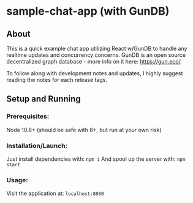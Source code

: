 # sample-chat-app (with GunDB)

## About
This is a quick example chat app utilizing React w/GunDB to handle any realtime updates and concurrency concerns.
GunDB is an open source decentralized graph database - more info on it here: https://gun.eco/

To follow along with development notes and updates, I highly suggest reading the notes for each release tags.

## Setup and Running
### Prerequisites:
Node 10.8+ (should be safe with 8+, but run at your own risk)

### Installation/Launch:
Just install dependencies with:
`npm i`
And spool up the server with:
`npm start`

### Usage:
Visit the application at:
`localhost:8080`
